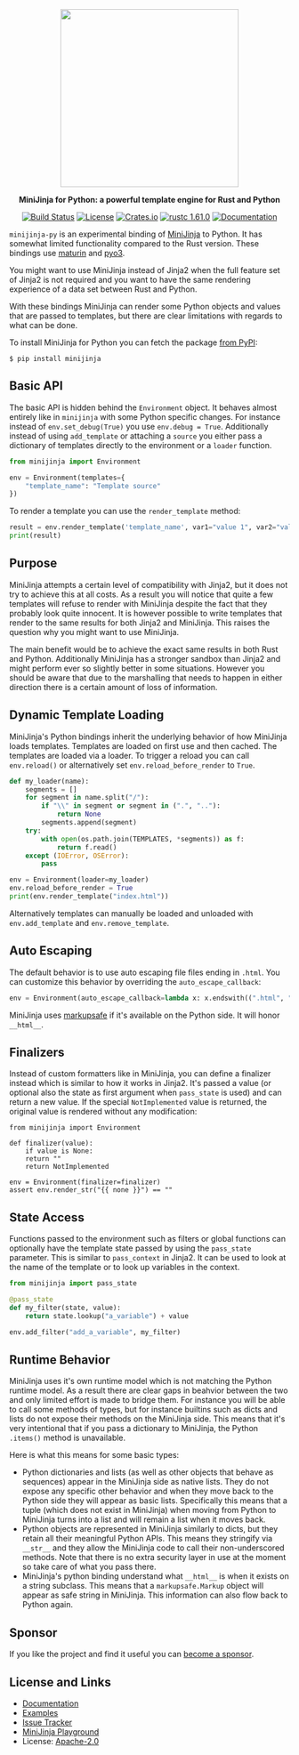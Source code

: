 <div align="center">
  <img src="https://github.com/mitsuhiko/minijinja/raw/main/artwork/logo.png" alt="" width=320>
  <p><strong>MiniJinja for Python: a powerful template engine for Rust and Python</strong></p>

[![Build Status](https://github.com/mitsuhiko/minijinja/workflows/Tests/badge.svg?branch=main)](https://github.com/mitsuhiko/minijinja/actions?query=workflow%3ATests)
[![License](https://img.shields.io/github/license/mitsuhiko/minijinja)](https://github.com/mitsuhiko/minijinja/blob/main/LICENSE)
[![Crates.io](https://img.shields.io/crates/d/minijinja.svg)](https://crates.io/crates/minijinja)
[![rustc 1.61.0](https://img.shields.io/badge/rust-1.61%2B-orange.svg)](https://img.shields.io/badge/rust-1.61%2B-orange.svg)
[![Documentation](https://docs.rs/minijinja/badge.svg)](https://docs.rs/minijinja)

</div>

`minijinja-py` is an experimental binding of
[MiniJinja](https://github.com/mitsuhiko/minijinja) to Python.  It has somewhat
limited functionality compared to the Rust version.  These bindings use
[maturin](https://www.maturin.rs/) and [pyo3](https://pyo3.rs/).

You might want to use MiniJinja instead of Jinja2 when the full feature set
of Jinja2 is not required and you want to have the same rendering experience
of a data set between Rust and Python.

With these bindings MiniJinja can render some Python objects and values
that are passed to templates, but there are clear limitations with regards
to what can be done.

To install MiniJinja for Python you can fetch the package [from PyPI](https://pypi.org/project/minijinja/):

```
$ pip install minijinja
```

## Basic API

The basic API is hidden behind the `Environment` object.  It behaves almost entirely
like in `minijinja` with some Python specific changes.  For instance instead of
`env.set_debug(True)` you use `env.debug = True`.  Additionally instead of using
`add_template` or attaching a `source` you either pass a dictionary of templates
directly to the environment or a `loader` function.

```python
from minijinja import Environment

env = Environment(templates={
    "template_name": "Template source"
})
```

To render a template you can use the `render_template` method:

```python
result = env.render_template('template_name', var1="value 1", var2="value 2")
print(result)
```

## Purpose

MiniJinja attempts a certain level of compatibility with Jinja2, but it does not
try to achieve this at all costs.  As a result you will notice that quite a few
templates will refuse to render with MiniJinja despite the fact that they probably
look quite innocent.  It is however possible to write templates that render to the
same results for both Jinja2 and MiniJinja.  This raises the question why you might
want to use MiniJinja.

The main benefit would be to achieve the exact same results in both Rust and Python.
Additionally MiniJinja has a stronger sandbox than Jinja2 and might perform ever so
slightly better in some situations.  However you should be aware that due to the
marshalling that needs to happen in either direction there is a certain amount of
loss of information.

## Dynamic Template Loading

MiniJinja's Python bindings inherit the underlying behavior of how MiniJinja loads
templates.  Templates are loaded on first use and then cached.  The templates are
loaded via a loader.  To trigger a reload you can call `env.reload()` or
alternatively set `env.reload_before_render` to `True`.

```python
def my_loader(name):
    segments = []
    for segment in name.split("/"):
        if "\\" in segment or segment in (".", ".."):
            return None
        segments.append(segment)
    try:
        with open(os.path.join(TEMPLATES, *segments)) as f:
            return f.read()
    except (IOError, OSError):
        pass

env = Environment(loader=my_loader)
env.reload_before_render = True
print(env.render_template("index.html"))
```

Alternatively templates can manually be loaded and unloaded with `env.add_template`
and `env.remove_template`.

## Auto Escaping

The default behavior is to use auto escaping file files ending in `.html`.  You can
customize this behavior by overriding the `auto_escape_callback`:

```python
env = Environment(auto_escape_callback=lambda x: x.endswith((".html", ".foo")))
```

MiniJinja uses [markupsafe](https://github.com/pallets/markupsafe) if it's available
on the Python side.  It will honor `__html__`.

## Finalizers

Instead of custom formatters like in MiniJinja, you can define a finalizer instead
which is similar to how it works in Jinja2.  It's passed a value (or optional also
the state as first argument when `pass_state` is used) and can return a new value.
If the special `NotImplemented` value is returned, the original value is rendered
without any modification:

```
from minijinja import Environment

def finalizer(value):
    if value is None:
	return ""
    return NotImplemented

env = Environment(finalizer=finalizer)
assert env.render_str("{{ none }}") == ""
```

## State Access

Functions passed to the environment such as filters or global functions can
optionally have the template state passed by using the `pass_state` parameter.
This is similar to `pass_context` in Jinja2.  It can be used to look at the
name of the template or to look up variables in the context.

```python
from minijinja import pass_state

@pass_state
def my_filter(state, value):
    return state.lookup("a_variable") + value

env.add_filter("add_a_variable", my_filter)
```

## Runtime Behavior

MiniJinja uses it's own runtime model which is not matching the Python
runtime model.  As a result there are clear gaps in beahvior between the
two and only limited effort is made to bridge them.  For instance you will
be able to call some methods of types, but for instance builtins such as
dicts and lists do not expose their methods on the MiniJinja side.  This
means that it's very intentional that if you pass a dictionary to MiniJinja,
the Python `.items()` method is unavailable.

Here is what this means for some basic types:

* Python dictionaries and lists (as well as other objects that behave as sequences)
  appear in the MiniJinja side as native lists.  They do not expose any specific
  other behavior and when they move back to the Python side they will appear as basic
  lists.  Specifically this means that a tuple (which does not exist in MiniJinja)
  when moving from Python to MiniJinja turns into a list and will remain a list when
  it moves back.
* Python objects are represented in MiniJinja similarly to dicts, but they retain all
  their meaningful Python APIs.  This means they stringify via `__str__` and they
  allow the MiniJinja code to call their non-underscored methods.  Note that there is
  no extra security layer in use at the moment so take care of what you pass there.
* MiniJinja's python binding understand what `__html__` is when it exists on a string
  subclass.  This means that a `markupsafe.Markup` object will appear as safe string in
  MiniJinja.  This information can also flow back to Python again.

## Sponsor

If you like the project and find it useful you can [become a
sponsor](https://github.com/sponsors/mitsuhiko).

## License and Links

- [Documentation](https://docs.rs/minijinja/)
- [Examples](https://github.com/mitsuhiko/minijinja/tree/main/examples)
- [Issue Tracker](https://github.com/mitsuhiko/minijinja/issues)
- [MiniJinja Playground](https://mitsuhiko.github.io/minijinja-playground/)
- License: [Apache-2.0](https://github.com/mitsuhiko/minijinja/blob/main/LICENSE)
